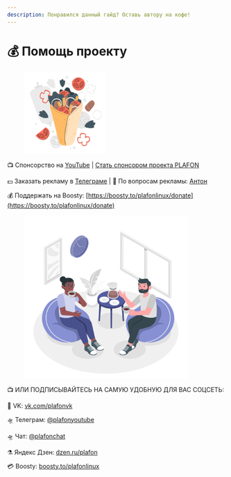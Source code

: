 ```yaml
---
description: Понравился данный гайд? Оставь автору на кофе!
---
```


# 💰 Помощь проекту

<figure><img src="../.gitbook/assets/Shawarma-pana.png" alt="" width="188"><figcaption></figcaption></figure>

📺 Спонсорство на [YouTube](https://bit.ly/3MHNzWa) | [Стать спонсором проекта PLAFON](https://bit.ly/3MHNzWa)

💵 Заказать рекламу в [Телеграме](https://t.me/plafonyoutube) | 💬 По вопросам рекламы: [Aнтон](https://t.me/Toxblh)

💰 Поддержать на Boosty: [https://boosty.to/plafonlinux/donate](https://boosty.to/plafonlinux/donate)

<figure><img src="../.gitbook/assets/Coffee break-amico.png" alt="" width="375"><figcaption></figcaption></figure>

📺 ИЛИ ПОДПИСЫВАЙТЕСЬ НА САМУЮ УДОБНУЮ ДЛЯ ВАС СОЦСЕТЬ:

🚁 VK: [vk.com/plafonvk](https://vk.com/plafonvk)&#x20;

🛸 Телеграм: [@plafonyoutube](https://t.me/plafonyoutube)&#x20;

🛸 Чат: [@plafonchat](https://t.me/plafonchat)&#x20;

⚗️ Яндекс Дзен: [dzen.ru/plafon](https://dzen.ru/plafon)&#x20;

💳 Boosty: [boosty.to/plafonlinux](https://boosty.to/plafonlinux)

